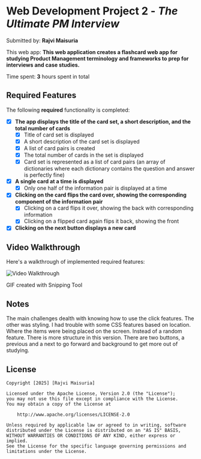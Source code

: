 # Web Development Project 2 - *The Ultimate PM Interview*

Submitted by: **Rajvi Maisuria**

This web app: **This web application creates a flashcard web app for studying Product Management terminology and frameworks to prep for interviews and case studies.**

Time spent: **3** hours spent in total

## Required Features

The following **required** functionality is completed:


- [X] **The app displays the title of the card set, a short description, and the total number of cards**
  - [X] Title of card set is displayed 
  - [X] A short description of the card set is displayed 
  - [X] A list of card pairs is created
  - [X] The total number of cards in the set is displayed 
  - [X] Card set is represented as a list of card pairs (an array of dictionaries where each dictionary contains the question and answer is perfectly fine)
- [X] **A single card at a time is displayed**
  - [X] Only one half of the information pair is displayed at a time
- [X] **Clicking on the card flips the card over, showing the corresponding component of the information pair**
  - [X] Clicking on a card flips it over, showing the back with corresponding information 
  - [X] Clicking on a flipped card again flips it back, showing the front
- [X] **Clicking on the next button displays a new card**

## Video Walkthrough

Here's a walkthrough of implemented required features:

<img src='/src/assets/Web102-Project2-Demo.gif' title='Video Walkthrough' width='' alt='Video Walkthrough' />

GIF created with Snipping Tool 

## Notes

The main challenges dealth with knowing how to use the click features. The other was styling. I had trouble with some CSS features based on location. Where the items were being placed on the screen. Instead of a random feature. There is more structure in this version. There are two buttons, a previous and a next to go forward and background to get more out of studying. 

## License

    Copyright [2025] [Rajvi Maisuria]

    Licensed under the Apache License, Version 2.0 (the "License");
    you may not use this file except in compliance with the License.
    You may obtain a copy of the License at

        http://www.apache.org/licenses/LICENSE-2.0

    Unless required by applicable law or agreed to in writing, software
    distributed under the License is distributed on an "AS IS" BASIS,
    WITHOUT WARRANTIES OR CONDITIONS OF ANY KIND, either express or implied.
    See the License for the specific language governing permissions and
    limitations under the License.